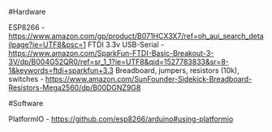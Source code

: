 #Hardware

ESP8266 - https://www.amazon.com/gp/product/B071HCX3X7/ref=oh_aui_search_detailpage?ie=UTF8&psc=1
FTDI 3.3v USB-Serial - https://www.amazon.com/SparkFun-FTDI-Basic-Breakout-3-3V/dp/B004G52QR0/ref=sr_1_1?ie=UTF8&qid=1527783833&sr=8-1&keywords=ftdi+sparkfun+3.3
Breadboard, jumpers, resistors (10k), switches - https://www.amazon.com/SunFounder-Sidekick-Breadboard-Resistors-Mega2560/dp/B00DGNZ9G8


#Software

PlatformIO - https://github.com/esp8266/arduino#using-platformio
